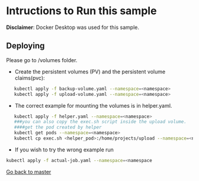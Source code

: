 # Intructions to Run this sample
**Disclaimer**: Docker Desktop was used for this sample. 



## Deploying
Please go to /volumes folder.

* Create the persistent volumes (PV) and the persistent volume claims(pvc):
```sh
   kubectl apply -f backup-volume.yaml --namespace=<namespace>
   kubectl apply -f upload-volume.yaml --namespace=<namespace>
```
* The correct example for mounting the volumes is in helper.yaml.
```sh
   kubectl apply -f helper.yaml --namespace=<namespace>
   ###you can also copy the exec.sh script inside the upload volume.
   ####get the pod created by helper
   kubectl get pods --namespace=<namespace>
   kubectl cp exec.sh <helper_pod>:/home/projects/upload --namespace=<namespace>
```

* If you wish to try the wrong example run 

```sh
kubectl apply -f actual-job.yaml --namespace=<namespace
```

[Go back to master](https://github.com/ammbra/troubleshooting/tree/master)

